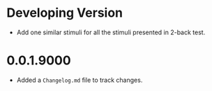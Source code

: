 # Developing Version

* Add one similar stimuli for all the stimuli presented in 2-back test.

# 0.0.1.9000

* Added a `Changelog.md` file to track changes.
